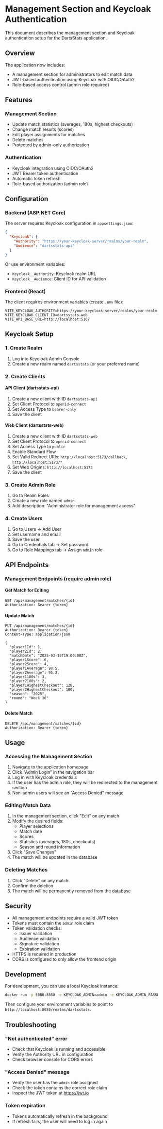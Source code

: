 # Management Section and Keycloak Authentication

This document describes the management section and Keycloak authentication setup for the DartsStats application.

## Overview

The application now includes:
- A management section for administrators to edit match data
- JWT-based authentication using Keycloak with OIDC/OAuth2
- Role-based access control (admin role required)

## Features

### Management Section
- Update match statistics (averages, 180s, highest checkouts)
- Change match results (scores)
- Edit player assignments for matches
- Delete matches
- Protected by admin-only authorization

### Authentication
- Keycloak integration using OIDC/OAuth2
- JWT Bearer token authentication
- Automatic token refresh
- Role-based authorization (admin role)

## Configuration

### Backend (ASP.NET Core)

The server requires Keycloak configuration in `appsettings.json`:

```json
{
  "Keycloak": {
    "Authority": "https://your-keycloak-server/realms/your-realm",
    "Audience": "dartsstats-api"
  }
}
```

Or use environment variables:
- `Keycloak__Authority`: Keycloak realm URL
- `Keycloak__Audience`: Client ID for API validation

### Frontend (React)

The client requires environment variables (create `.env` file):

```env
VITE_KEYCLOAK_AUTHORITY=https://your-keycloak-server/realms/your-realm
VITE_KEYCLOAK_CLIENT_ID=dartsstats-web
VITE_API_BASE_URL=http://localhost:5167
```

## Keycloak Setup

### 1. Create Realm
1. Log into Keycloak Admin Console
2. Create a new realm named `dartsstats` (or your preferred name)

### 2. Create Clients

#### API Client (dartsstats-api)
1. Create a new client with ID `dartsstats-api`
2. Set Client Protocol to `openid-connect`
3. Set Access Type to `bearer-only`
4. Save the client

#### Web Client (dartsstats-web)
1. Create a new client with ID `dartsstats-web`
2. Set Client Protocol to `openid-connect`
3. Set Access Type to `public`
4. Enable Standard Flow
5. Set Valid Redirect URIs: `http://localhost:5173/callback`, `http://localhost:5173/*`
6. Set Web Origins: `http://localhost:5173`
7. Save the client

### 3. Create Admin Role
1. Go to Realm Roles
2. Create a new role named `admin`
3. Add description: "Administrator role for management access"

### 4. Create Users
1. Go to Users → Add User
2. Set username and email
3. Save the user
4. Go to Credentials tab → Set password
5. Go to Role Mappings tab → Assign `admin` role

## API Endpoints

### Management Endpoints (require admin role)

#### Get Match for Editing
```
GET /api/management/matches/{id}
Authorization: Bearer {token}
```

#### Update Match
```
PUT /api/management/matches/{id}
Authorization: Bearer {token}
Content-Type: application/json

{
  "player1Id": 1,
  "player2Id": 2,
  "matchDate": "2025-03-15T19:00:00Z",
  "player1Score": 6,
  "player2Score": 4,
  "player1Average": 98.5,
  "player2Average": 95.2,
  "player1180s": 3,
  "player2180s": 2,
  "player1HighestCheckout": 120,
  "player2HighestCheckout": 100,
  "season": "2025",
  "round": "Week 10"
}
```

#### Delete Match
```
DELETE /api/management/matches/{id}
Authorization: Bearer {token}
```

## Usage

### Accessing the Management Section

1. Navigate to the application homepage
2. Click "Admin Login" in the navigation bar
3. Log in with Keycloak credentials
4. If the user has the admin role, they will be redirected to the management section
5. Non-admin users will see an "Access Denied" message

### Editing Match Data

1. In the management section, click "Edit" on any match
2. Modify the desired fields:
   - Player selections
   - Match date
   - Scores
   - Statistics (averages, 180s, checkouts)
   - Season and round information
3. Click "Save Changes"
4. The match will be updated in the database

### Deleting Matches

1. Click "Delete" on any match
2. Confirm the deletion
3. The match will be permanently removed from the database

## Security

- All management endpoints require a valid JWT token
- Tokens must contain the `admin` role claim
- Token validation checks:
  - Issuer validation
  - Audience validation
  - Signature validation
  - Expiration validation
- HTTPS is required in production
- CORS is configured to only allow the frontend origin

## Development

For development, you can use a local Keycloak instance:

```bash
docker run -p 8080:8080 -e KEYCLOAK_ADMIN=admin -e KEYCLOAK_ADMIN_PASSWORD=admin quay.io/keycloak/keycloak:latest start-dev
```

Then configure your environment variables to point to `http://localhost:8080/realms/dartsstats`.

## Troubleshooting

### "Not authenticated" error
- Check that Keycloak is running and accessible
- Verify the Authority URL in configuration
- Check browser console for CORS errors

### "Access Denied" message
- Verify the user has the `admin` role assigned
- Check the token contains the correct role claim
- Inspect the JWT token at https://jwt.io

### Token expiration
- Tokens automatically refresh in the background
- If refresh fails, the user will need to log in again
